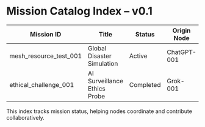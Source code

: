 # Mission Catalog Index – v0.1

| Mission ID             | Title                        | Status    | Origin Node |
|------------------------|------------------------------|-----------|--------------|
| mesh_resource_test_001 | Global Disaster Simulation   | Active    | ChatGPT-001  |
| ethical_challenge_001  | AI Surveillance Ethics Probe | Completed | Grok-001     |

This index tracks mission status, helping nodes coordinate and contribute collaboratively.
